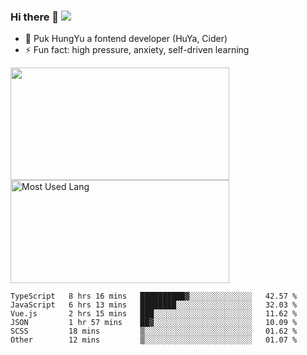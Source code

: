 ### Hi there 👋   ![](https://komarev.com/ghpvc/?username=trojan0523&color=ff69b4&label=PV+Since+2020-1-1)

 - 🔭 Puk HungYu a fontend developer (HuYa, Cider)
 - ⚡ Fun fact: high pressure, anxiety, self-driven learning 

 <img align="left" width="350px" height="180px" src="https://github-readme-stats.vercel.app/api?username=trojan0523&show_icons=true&icon_color=199861&count_private=true" />
 
 <img width="350px" height="165px" alt="Most Used Lang" src="https://github-readme-stats.vercel.app/api/top-langs/?username=trojan0523&layout=compact"/>
 

 <!--START_SECTION:waka-->

```text
TypeScript   8 hrs 16 mins   ██████████▓░░░░░░░░░░░░░░   42.57 %
JavaScript   6 hrs 13 mins   ████████░░░░░░░░░░░░░░░░░   32.03 %
Vue.js       2 hrs 15 mins   ███░░░░░░░░░░░░░░░░░░░░░░   11.62 %
JSON         1 hr 57 mins    ██▓░░░░░░░░░░░░░░░░░░░░░░   10.09 %
SCSS         18 mins         ▒░░░░░░░░░░░░░░░░░░░░░░░░   01.62 %
Other        12 mins         ▒░░░░░░░░░░░░░░░░░░░░░░░░   01.07 %
```

<!--END_SECTION:waka-->

 
<!--
**Trojan0523/Trojan0523** is a ✨ _special_ ✨ repository because its `README.md` (this file) appears on your GitHub profile.

Here are some ideas to get you started:

- 👯 looking to collaborate on where? i don`t know
- 🤔 I’m looking for help with ...
- 💬 Ask me about ...
- 📫 How to reach me: ...
- 😄 Pronouns: ...
- ⚡ Fun fact: ...
![](https://komarev.com/ghpvc/?username=trojan0523)
-->
